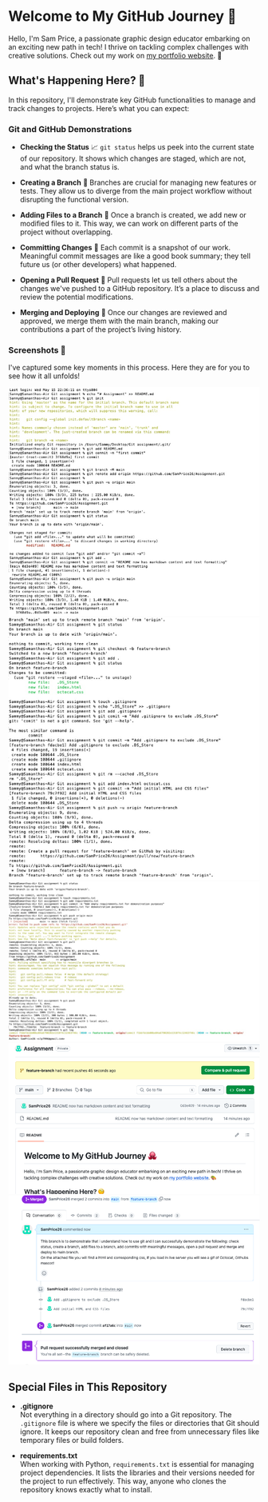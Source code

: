 # Welcome to My GitHub Journey 🐙 

Hello, I'm Sam Price, a passionate graphic design educator embarking on an exciting new path in tech! I thrive on tackling complex challenges with creative solutions. Check out my work on [my portfolio website](https://samprice26.github.io/Portfolio/). 🎨 

## What's Happening Here? 🧐 

In this repository, I'll demonstrate key GitHub functionalities to manage and track changes to projects. Here’s what you can expect:

### Git and GitHub Demonstrations 

- **Checking the Status**  📈 
  `git status` helps us peek into the current state of our repository. It shows which changes are staged, which are not, and what the branch status is.

- **Creating a Branch**  🌿 
  Branches are crucial for managing new features or tests. They allow us to diverge from the main project workflow without disrupting the functional version.

- **Adding Files to a Branch**  🍃 
  Once a branch is created, we add new or modified files to it. This way, we can work on different parts of the project without overlapping.

- **Committing Changes**  📝 
  Each commit is a snapshot of our work. Meaningful commit messages are like a good book summary; they tell future us (or other developers) what happened.

- **Opening a Pull Request**  🔄 
  Pull requests let us tell others about the changes we've pushed to a GitHub repository. It’s a place to discuss and review the potential modifications.

- **Merging and Deploying**  🚀 
  Once our changes are reviewed and approved, we merge them with the main branch, making our contributions a part of the project’s living history.

### Screenshots 📸 

I've captured some key moments in this process. Here they are for you to see how it all unfolds!

![Creating a repository README, checking status, committing, pushing to remote](screenshots/Step-one.jpg)
![Creating a new branch, adding files, gitgnore, pull to local](screenshots/Step-two.jpg)
![Creating requirement txt](screenshots/Step-three.jpg)
![Pull request](screenshots/Pull-request.png)
![Merging to main branch](screenshots/Merging.png)

## Special Files in This Repository

- **.gitignore**  
  Not everything in a directory should go into a Git repository. The `.gitignore` file is where we specify the files or directories that Git should ignore. It keeps our repository clean and free from unnecessary files like temporary files or build folders.

- **requirements.txt**  
  When working with Python, `requirements.txt` is essential for managing project dependencies. It lists the libraries and their versions needed for the project to run effectively. This way, anyone who clones the repository knows exactly what to install.
